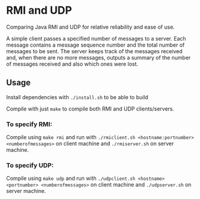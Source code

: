 # RMI and UDP

Comparing Java RMI and UDP for relative reliability and ease of use.

A simple client passes a specified number of messages to a server. Each message contains a message sequence number and the total number of messages to be sent. The server keeps track of the messages received and, when there are no more messages, outputs a summary of the number of messages received and also which ones were lost.

## Usage

Install dependencies with `./install.sh` to be able to build

Compile with just `make` to compile both RMI and UDP clients/servers.

### To specify RMI:

Compile using `make rmi` and run with `./rmiclient.sh <hostname:portnumber> <numberofmessages>` on client machine and `./rmiserver.sh` on server machine.

### To specify UDP:

Compile using `make udp` and run with `./udpclient.sh <hostname> <portnumber> <numberofmessages>` on client machine and `./udpserver.sh` on server machine.
